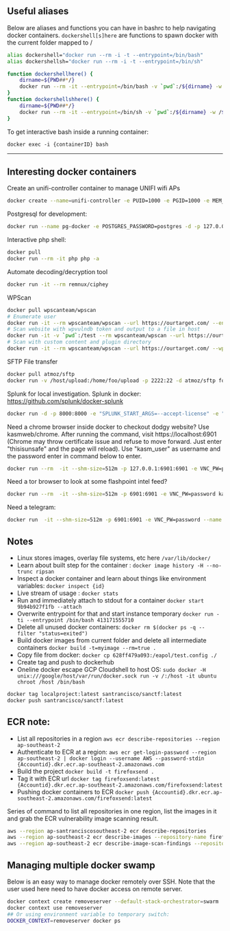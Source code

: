 ## Useful aliases


Below are aliases and functions you can have in bashrc to help navigating docker containers. `dockershell[s]here` are functions to spawn docker with the current folder mapped to /<current directory name>

```bash
alias dockershell="docker run --rm -i -t --entrypoint=/bin/bash"  
alias dockershellsh="docker run --rm -i -t --entrypoint=/bin/sh"

function dockershellhere() {  
    dirname=${PWD##*/}
    docker run --rm -it --entrypoint=/bin/bash -v `pwd`:/${dirname} -w /${dirname} "$@"
}
function dockershellshhere() {  
    dirname=${PWD##*/}
    docker run --rm -it --entrypoint=/bin/sh -v `pwd`:/${dirname} -w /${dirname} "$@"
}
```
To get interactive bash inside a running container:

`docker exec -i {containerID} bash`

----------
## Interesting docker containers

Create an unifi-controller container to manage UNIFI wifi APs

```bash
docker create --name=unifi-controller -e PUID=1000 -e PGID=1000 -e MEM_LIMIT=1024M -p 3478:3478/udp -p 10001:10001/udp -p 8080:8080 -p 8081:8081 -p 8443:8443 -p 8843:8843 -p 8880:8880 -p 6789:6789 -v home:/config --restart unless-stopped linuxserver/unifi-controller
```

Postgresql for development:

```bash
docker run --name pg-docker -e POSTGRES_PASSWORD=postgres -d -p 127.0.0.1:5432:5432 -v $HOME/docker/volumes/postgres:/var/lib/postgresql/data  postgres
```

Interactive php shell:

```bash
docker pull
docker run --rm -it php php -a
```

Automate decoding/decryption tool 

```bash
docker run -it --rm remnux/ciphey
```

WPScan

```bash
docker pull wpscanteam/wpscan
# Enumerate user
docker run -it --rm wpscanteam/wpscan --url https://ourtarget.com/ --enumerate u
# Scan website with wpvulndb token and output to a file in host
docker run -it -v `pwd`:/test --rm wpscanteam/wpscan --url https://ourtarget.com/ -o /test/scanoutput.txt --api-token {{https://wpvulndb.com/ token}}
# Scan with custom content and plugin directory
docker run -it --rm wpscanteam/wpscan --url https://ourtarget.com/ --wp-content-dir content  --wp-plugin-dir "content/plugins"
```

SFTP File transfer

```bash
docker pull atmoz/sftp
docker run -v /host/upload:/home/foo/upload -p 2222:22 -d atmoz/sftp foo:pass:1001
```

Splunk for local investigation. Splunk in docker: https://github.com/splunk/docker-splunk
```bash
docker run -d -p 8000:8000 -e "SPLUNK_START_ARGS=--accept-license" -e "SPLUNK_PASSWORD=$SPLUNKPASS" --name splunk splunk/splunk:latest
```

Need a chrome browser inside docker to checkout dodgy website? Use kasmweb/chrome. After running the command, visit https://localhost:6901 (Chrome may throw certificate issue and refuse to move forward. Just enter "thisisunsafe" and the page will reload). Use "kasm_user" as username and the password enter in command below to enter.

```bash
docker run --rm  -it --shm-size=512m -p 127.0.0.1:6901:6901 -e VNC_PW=password kasmweb/chrome:1.8.0-edge
```

Need a tor browser to look at some flashpoint intel feed? 

```bash
docker run --rm  -it --shm-size=512m -p 6901:6901 -e VNC_PW=password kasmweb/tor-browser:1.10.0-rolling
```

Need a telegram:

```bash
docker run  -it --shm-size=512m -p 6901:6901 -e VNC_PW=password --name telegram  kasmweb/telegram:1.10.0-rolling
```

## Notes

 - Linux stores images, overlay file systems, etc here `/var/lib/docker/`
 - Learn about built step for the container : `docker image history -H --no-trunc ripsan`
 - Inspect a docker container and learn about things like environment variables: `docker inspect {id}`
 - Live stream of usage : `docker stats`
 - Run and immediately attach to stdout for a container `docker start 9b94b927f1fb --attach`
 - Overwrite entrypoint for that and start instance temporary `docker run -ti --entrypoint /bin/bash 413171555710`
 - Delete all unused docker containers: `docker rm $(docker ps -q --filter "status=exited")`
 - Build docker images from current folder and delete all intermediate containers `docker build -t=myimage --rm=true .`
 - Copy file from docker: `docker cp 628ff479a093:/eapol/test.config ./`
 - Create tag and push to dockerhub
 - Oneline docker escape GCP Cloudshell to host OS: `sudo docker -H unix:///google/host/var/run/docker.sock run -v /:/host -it ubuntu chroot /host /bin/bash`

```bash
docker tag localproject:latest santrancisco/sanctf:latest
docker push santrancisco/sanctf:latest
```

## ECR note:
 - List all repositories in a region `aws ecr describe-repositories --region ap-southeast-2`
 - Authenticate to ECR at a region: `aws ecr get-login-password --region ap-southeast-2 | docker login --username AWS --password-stdin {Accountid}.dkr.ecr.ap-southeast-2.amazonaws.com`
 - Build the project `docker build -t firefoxsend .`
 - Tag it with ECR url `docker tag firefoxsend:latest {Accountid}.dkr.ecr.ap-southeast-2.amazonaws.com/firefoxsend:latest`
 - Pushing docker containers to ECR `docker push {Accountid}.dkr.ecr.ap-southeast-2.amazonaws.com/firefoxsend:latest`

Series of command to list all repositories in one region, list the images in it and grab the ECR vulnerability image scanning result.

```bash
aws --region ap-santranciscosoutheast-2 ecr describe-repositories 
aws --region ap-southeast-2 ecr describe-images --repository-name firefoxsend
aws --region ap-southeast-2 ecr describe-image-scan-findings --repository-name firefoxsend --image-id imageTag=latest
```

## Managing multiple docker swamp

Below is an easy way to manage docker remotely over SSH. Note that the user used here need to have docker access on remote server.

```bash
docker context create removeserver --default-stack-orchestrator=swarm  --docker "host=ssh://username@removeserverdocker.address:2222"
docker context use removeserver
## Or using environment variable to temporary switch:
DOCKER_CONTEXT=removeserver docker ps
```